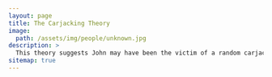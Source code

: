 ```yaml
---
layout: page
title: The Carjacking Theory
image: 
  path: /assets/img/people/unknown.jpg
description: >
  This theory suggests John may have been the victim of a random carjacking.
sitemap: true
---
```

